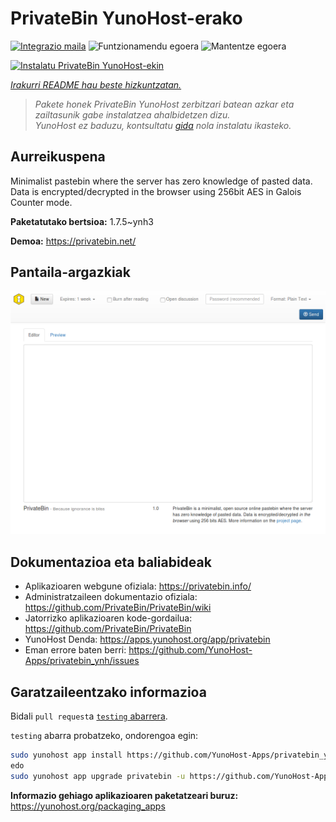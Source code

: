<!--
Ohart ongi: README hau automatikoki sortu da <https://github.com/YunoHost/apps/tree/master/tools/readme_generator>ri esker
EZ editatu eskuz.
-->

# PrivateBin YunoHost-erako

[![Integrazio maila](https://apps.yunohost.org/badge/integration/privatebin)](https://ci-apps.yunohost.org/ci/apps/privatebin/)
![Funtzionamendu egoera](https://apps.yunohost.org/badge/state/privatebin)
![Mantentze egoera](https://apps.yunohost.org/badge/maintained/privatebin)

[![Instalatu PrivateBin YunoHost-ekin](https://install-app.yunohost.org/install-with-yunohost.svg)](https://install-app.yunohost.org/?app=privatebin)

*[Irakurri README hau beste hizkuntzatan.](./ALL_README.md)*

> *Pakete honek PrivateBin YunoHost zerbitzari batean azkar eta zailtasunik gabe instalatzea ahalbidetzen dizu.*  
> *YunoHost ez baduzu, kontsultatu [gida](https://yunohost.org/install) nola instalatu ikasteko.*

## Aurreikuspena

Minimalist pastebin where the server has zero knowledge of pasted data. Data is encrypted/decrypted in the browser using 256bit AES in Galois Counter mode.


**Paketatutako bertsioa:** 1.7.5~ynh3

**Demoa:** <https://privatebin.net/>

## Pantaila-argazkiak

![PrivateBin(r)en pantaila-argazkia](./doc/screenshots/bootstrap.png)

## Dokumentazioa eta baliabideak

- Aplikazioaren webgune ofiziala: <https://privatebin.info/>
- Administratzaileen dokumentazio ofiziala: <https://github.com/PrivateBin/PrivateBin/wiki>
- Jatorrizko aplikazioaren kode-gordailua: <https://github.com/PrivateBin/PrivateBin>
- YunoHost Denda: <https://apps.yunohost.org/app/privatebin>
- Eman errore baten berri: <https://github.com/YunoHost-Apps/privatebin_ynh/issues>

## Garatzaileentzako informazioa

Bidali `pull request`a [`testing` abarrera](https://github.com/YunoHost-Apps/privatebin_ynh/tree/testing).

`testing` abarra probatzeko, ondorengoa egin:

```bash
sudo yunohost app install https://github.com/YunoHost-Apps/privatebin_ynh/tree/testing --debug
edo
sudo yunohost app upgrade privatebin -u https://github.com/YunoHost-Apps/privatebin_ynh/tree/testing --debug
```

**Informazio gehiago aplikazioaren paketatzeari buruz:** <https://yunohost.org/packaging_apps>
